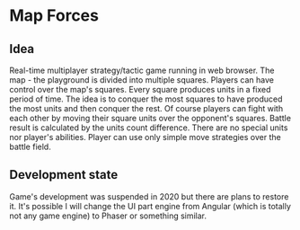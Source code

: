 # Map Forces
## Idea
Real-time multiplayer strategy/tactic game running in web browser. The map - the playground is divided into multiple squares. 
Players can have control over the map's squares.
Every square produces units in a fixed period of time. The idea is to conquer the most squares to have produced the most units and then conquer the rest.
Of course players can fight with each other by moving their square units over the opponent's squares. Battle result is calculated by the units count difference.
There are no special units nor player's abilities. Player can use only simple move strategies over the battle field.
## Development state
Game's development was suspended in 2020 but there are plans to restore it.
It's possible I will change the UI part engine from Angular (which is totally not any game engine) to Phaser or something similar.
